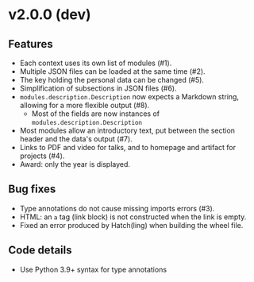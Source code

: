 # v2.0.0 (dev)

## Features
  - Each context uses its own list of modules (#1).
  - Multiple JSON files can be loaded at the same time (#2).
  - The key holding the personal data can be changed (#5).
  - Simplification of subsections in JSON files (#6).
  - `modules.description.Description` now expects a Markdown string, allowing for a more flexible output (#8).
    - Most of the fields are now instances of `modules.description.Description`
  - Most modules allow an introductory text, put between the section header and the data's output (#7).
  - Links to PDF and video for talks, and to homepage and artifact for projects (#4).
  - Award: only the year is displayed.

## Bug fixes
  - Type annotations do not cause missing imports errors (#3).
  - HTML: an `a` tag (link block) is not constructed when the link is empty.
  - Fixed an error produced by Hatch(ling) when building the wheel file.

## Code details
  - Use Python 3.9+ syntax for type annotations